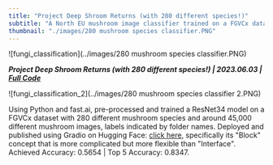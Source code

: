 ```yaml
---
title: "Project Deep Shroom Returns (with 280 different species!)"
subtitle: "A North EU mushroom image classifier trained on a FGVCx dataset with fastai and ResNet34."
thumbnail: "./images/280 mushroom species classifier.PNG"
---
```


![fungi_classification](../images/280 mushroom species classifier.PNG)

_**Project Deep Shroom Returns (with 280 different species!) | 2023.06.03 | [Full Code](https://huggingface.co/spaces/tymasf/fungi-classification-280-species/tree/main)**_

![fungi_classification_2](../images/280 mushroom species classifier 2.PNG)

Using Python and fast.ai, pre-processed and trained a ResNet34 model on a FGVCx dataset with 280 different mushroom species and around 45,000 different mushroom images, labels indicated by folder names. Deployed and published using Gradio on Hugging Face: [click here](https://huggingface.co/spaces/tymasf/fungi-classification), specifically its "Block" concept that is more complicated but more flexible than "Interface". Achieved Accuracy: 0.5654 | Top 5 Accuracy: 0.8347.
